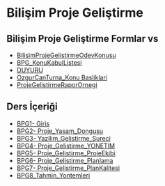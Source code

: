 # Bilişim Proje Geliştirme 


<!--Index-->


## Bilişim Proje Geliştirme Formlar vs

- [BilisimProjeGelistirmeOdevKonusu](./Bili%C5%9Fim%20Proje%20Geli%C5%9Ftirme%20Formlar%20vs/BilisimProjeGelistirmeOdevKonusu.pdf)
- [BPG_KonuKabulListesi](./Bili%C5%9Fim%20Proje%20Geli%C5%9Ftirme%20Formlar%20vs/BPG_KonuKabulListesi.pdf)
- [DUYURU](./Bili%C5%9Fim%20Proje%20Geli%C5%9Ftirme%20Formlar%20vs/DUYURU.pdf)
- [OzgurCanTurna_Konu Basliklari](./Bili%C5%9Fim%20Proje%20Geli%C5%9Ftirme%20Formlar%20vs/OzgurCanTurna_Konu%20Basliklari.pdf)
- [ProjeGelistirmeRaporOrnegi](./Bili%C5%9Fim%20Proje%20Geli%C5%9Ftirme%20Formlar%20vs/ProjeGelistirmeRaporOrnegi.pdf)

## Ders İçeriği

- [BPG1- Giris](./Ders%20%C4%B0%C3%A7eri%C4%9Fi/BPG1-%20Giris.pdf)
- [BPG2- Proje_Yasam_Dongusu](./Ders%20%C4%B0%C3%A7eri%C4%9Fi/BPG2-%20Proje_Yasam_Dongusu.pdf)
- [BPG3- Yazilim_Gelistirme_Sureci](./Ders%20%C4%B0%C3%A7eri%C4%9Fi/BPG3-%20Yazilim_Gelistirme_Sureci.pdf)
- [BPG4- Proje_Gelistirme_YONETIM](./Ders%20%C4%B0%C3%A7eri%C4%9Fi/BPG4-%20Proje_Gelistirme_YONETIM.pdf)
- [BPG5- Proje_Gelistirme_ProjeEkibi](./Ders%20%C4%B0%C3%A7eri%C4%9Fi/BPG5-%20Proje_Gelistirme_ProjeEkibi.pdf)
- [BPG6- Proje_Gelistirme_Planlama ](./Ders%20%C4%B0%C3%A7eri%C4%9Fi/BPG6-%20Proje_Gelistirme_Planlama%20.pdf)
- [BPG7- Proje_Gelistirme_PlanKalitesi](./Ders%20%C4%B0%C3%A7eri%C4%9Fi/BPG7-%20Proje_Gelistirme_PlanKalitesi.pdf)
- [BPG8_Tahmin_Yontemleri](./Ders%20%C4%B0%C3%A7eri%C4%9Fi/BPG8_Tahmin_Yontemleri.pdf)



<!--Index-->
